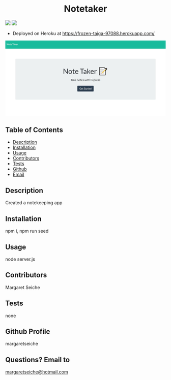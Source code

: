 <h1 align="center">Notetaker</h1>

<!-- PROJECT BADGES -->
![](https://img.shields.io/badge/Number%20of%20Contributors-1-blue)
![](https://img.shields.io/badge/License-MIT-red)

* Deployed on Heroku at https://frozen-taiga-97088.herokuapp.com/

![Snapshot of Local Version](/public/notetaker_local.JPG)

## Table of Contents
* [Description](#Description)
* [Installation](#Installation)
* [Usage](#Usage)
* [Contributors](#Contributors)
* [Tests](#Tests)
* [Github](#Github)
* [Email](#Email)

## Description
Created a notekeeping app

## Installation
npm i, npm run seed

## Usage
node server.js

## Contributors
Margaret Seiche

## Tests
none

## Github Profile
margaretseiche

## Questions? Email to     
margaretseiche@hotmail.com
            
